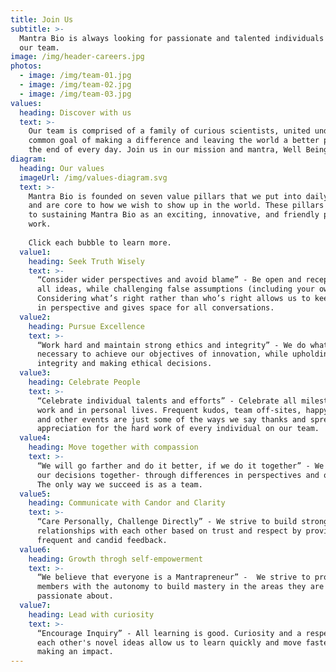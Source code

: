 ```yaml
---
title: Join Us
subtitle: >-
  Mantra Bio is always looking for passionate and talented individuals to join
  our team. 
image: /img/header-careers.jpg
photos: 
  - image: /img/team-01.jpg
  - image: /img/team-02.jpg
  - image: /img/team-03.jpg
values:
  heading: Discover with us
  text: >-
    Our team is comprised of a family of curious scientists, united under the
    common goal of making a difference and leaving the world a better place at
    the end of every day. Join us in our mission and mantra, Well Being for All.
diagram:
  heading: Our values
  imageUrl: /img/values-diagram.svg
  text: >-
    Mantra Bio is founded on seven value pillars that we put into daily practice
    and are core to how we wish to show up in the world. These pillars are key
    to sustaining Mantra Bio as an exciting, innovative, and friendly place of
    work.  
      
    Click each bubble to learn more. 
  value1:
    heading: Seek Truth Wisely
    text: >-
      “Consider wider perspectives and avoid blame” - Be open and receptive to
      all ideas, while challenging false assumptions (including your own).
      Considering what’s right rather than who’s right allows us to keep things
      in perspective and gives space for all conversations. 
  value2:
    heading: Pursue Excellence
    text: >-
      “Work hard and maintain strong ethics and integrity” - We do what is
      necessary to achieve our objectives of innovation, while upholding
      integrity and making ethical decisions.
  value3:
    heading: Celebrate People
    text: >-
      “Celebrate individual talents and efforts” - Celebrate all milestones, at
      work and in personal lives. Frequent kudos, team off-sites, happy hours,
      and other events are just some of the ways we say thanks and spread
      appreciation for the hard work of every individual on our team.
  value4:
    heading: Move together with compassion
    text: >-
      “We will go farther and do it better, if we do it together” - We commit to
      our decisions together- through differences in perspectives and opinions. 
      The only way we succeed is as a team.
  value5:
    heading: Communicate with Candor and Clarity
    text: >-
      “Care Personally, Challenge Directly” - We strive to build strong
      relationships with each other based on trust and respect by providing
      frequent and candid feedback.
  value6:
    heading: Growth throgh self-empowerment
    text: >-
      “We believe that everyone is a Mantrapreneur” -  We strive to provide team
      members with the autonomy to build mastery in the areas they are
      passionate about.
  value7:
    heading: Lead with curiosity
    text: >-
      “Encourage Inquiry” - All learning is good. Curiosity and a respect for
      each other's novel ideas allow us to learn quickly and move faster towards
      making an impact.
---
```


